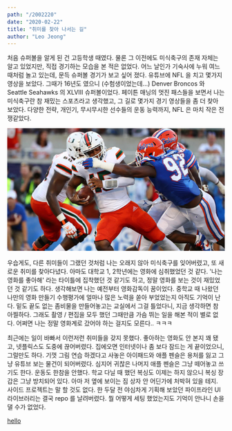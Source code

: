 ```yaml
---
path: "/2002220"
date: "2020-02-22"
title: "취미를 찾아 나서는 길"
author: "Leo Jeong"
---
```

처음 슈퍼볼을 알게 된 건 고등학생 때였다. 물론 그 이전에도 미식축구의 존재 자체는 알고 있었지만, 직접 경기하는 모습을 본 적은 없었다. 어느 날인가 기숙사에 누워 여느 때처럼 놀고 있는데, 문득 슈퍼볼 경기가 보고 싶어 졌다. 유튜브에 NFL 을 치고 몇가지 영상을 보았다. 그때가 16년도 였으니 (수험생이었는데...) Denver Broncos 와 Seattle Seahawks 의 XLVIII 슈퍼볼이었다. 페이튼 매닝의 멋진 패스들을 보면서 나는 미식축구란 참 재밌는 스포츠라고 생각했고, 그 길로 몇가지 경기 영상들을 좀 더 찾아 보았다. 다양한 전략, 개인기, 무시무시한 선수들의 운동 능력까지, NFL 은 마치 작은 전쟁같았다.

<img src="../images/zunigausa.jpg" />

우습게도, 다른 취미들이 그랬던 것처럼 나는 오래지 않아 미식축구를 잊어버렸고, 또 새로운 취미를 찾아다녔다. 아마도 대학교 1, 2학년에는 영화에 심취했었던 것 같다. '나는 영화를 좋아해' 라는 타이틀에 집착했던 것 같기도 하고, 정말 영화를 보는 것이 재밌었던 것 같기도 하다. 생각해보면 나는 예전부터 영화감독이 꿈이었다. 중학교 때 나왔던 나만의 영화 만들기 수행평가에 얼마나 많은 노력을 쏟아 부었었는지 아직도 기억이 난다. 밑도 끝도 없는 좀비물을 만들어놓고는 교실에서 그걸 틀었다니, 지금 생각하면 참 아찔하다. 그래도 촬영 / 편집을 모두 했던 그때만큼 가슴 뛰는 일을 해본 적이 별로 없다. 어쩌면 나는 정말 영화계로 갔어야 하는 걸지도 모른다.. ㅋㅋㅋ

최근에는 일이 바빠서 이런저런 취미들을 갖지 못했다. 좋아하는 영화도 안 본지 꽤 됐고, 넷플릭스도 도중에 끊어버렸다. 집에오면 인터넷이나 좀 보다 잠드는 게 끝이었으니, 그럴만도 하다. 기껏 그림 연습 하겠다고 사놓은 아이패드와 애플 펜슬은 용처를 잃고 그냥 유튜브 보는 물건이 되어버렸다. 심지어 귀찮은 나머지 애플 펜슬은 그냥 떼어놓고 쓰기도 한다. 운동도 한참을 안했다. 학교 다닐 때 했던 복싱도 이제는 하지 않으니 복싱 장갑은 그냥 방치되어 있다. 아마 저 옆에 보이는 짐 상자 안 어딘가에 처박혀 있을 테지. 사이드 프로젝트는 말 할 것도 없다. 한 두달 전 야심차게 기획해 보았던 파이프라인 UI 라이브러리는 결국 repo 를 날려버렸다. 뭘 어떻게 세팅 했었는지도 기억이 안나니 손을 댈 수가 없었다.

[hello](https://naver.com)
